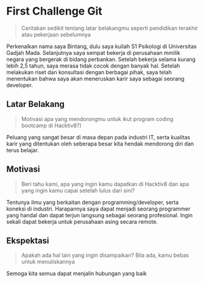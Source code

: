 # First Challenge Git

> Ceritakan sedikit tentang latar belakangmu seperti pendidikan terakhir atau pekerjaan sebelumnya

Perkenalkan nama saya Bintang, dulu saya kuliah S1 Psikologi di Universitas Gadjah Mada. Selanjutnya saya sempat bekerja di perusahaan mmilik negara yang bergerak di bidang perbankan. Setelah bekerja selama kurang lebih 2,5 tahun, saya merasa tidak cocok dengan banyak hal. Setelah melakukan riset dan konsultasi dengan berbagai pihak, saya telah menentukan bahwa saya akan meneruskan karir saya sebagai seorang developer.

## Latar Belakang

> Motivasi apa yang mendorongmu untuk ikut program coding bootcamp di Hacktiv8?)

Peluang yang sangat besar di masa depan pada industri IT, serta kualitas karir yang ditentukan oleh seberapa besar kita hendak mendorong diri dan terus belajar.

## Motivasi

> Beri tahu kami, apa yang ingin kamu dapatkan di Hacktiv8 dan apa yang ingin kamu capai setelah lulus dari sini?

Tentunya ilmu yang berkaitan dengan programming/developer, serta koneksi di industri. Harapannya saya dapat menjadi seorang programmer yang handal dan dapat terjun langsung sebagai seorang profesional. Ingin sekali dapat bekerja untuk perusahaan asing secara remote.

## Ekspektasi

> Apakah ada hal lain yang ingin disampaikan? Bila ada, kamu bebas untuk menuliskannya

Semoga kita semua dapat menjalin hubungan yang baik
